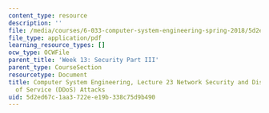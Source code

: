 ```yaml
---
content_type: resource
description: ''
file: /media/courses/6-033-computer-system-engineering-spring-2018/5d2ed67c1aa3722ee19b338c75d9b490_MIT6_033S18lec23.pdf
file_type: application/pdf
learning_resource_types: []
ocw_type: OCWFile
parent_title: 'Week 13: Security Part III'
parent_type: CourseSection
resourcetype: Document
title: Computer System Engineering, Lecture 23 Network Security and Distributed Denial
  of Service (DDoS) Attacks
uid: 5d2ed67c-1aa3-722e-e19b-338c75d9b490
---
```

